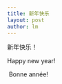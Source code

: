 ```yaml
---
title: 新年快乐  
layout: post
author: lm
---
```

<p>新年快乐！ </p>
<p>Happy new year! </p>
<p> Bonne année! </p>
